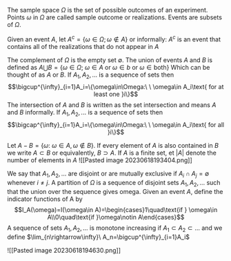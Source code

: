 The sample space $\Omega$ is the set of possible outcomes of an experiment. Points $\omega$ in $\Omega$ are called sample outcome or realizations. Events are subsets of $\Omega$.

Given an event $A$, let $A^c=\{\omega\in\Omega;\omega\notin A\}$  or informally: $A^c$ is an event that contains all of the realizations that do not appear in $A$

The complement of $\Omega$ is the empty set $\emptyset$. The union of events $A$ and $B$ is defined as $A\bigcup B =\{\omega \in \Omega;\ \omega\in A\ \text{or}\ \omega\in b\   \text{or}\ \omega \in \text{both}\}$ 
Which can be thought of as  $A$ or $B$. If $A_1,A_2,...$ is a sequence of sets then 
$$\bigcup^{\infty}_{i=1}A_i=\{\omega\in\Omega:\ \ \omega\in A_i\text{ for at least one }i\}$$
The intersection of $A$ and $B$ is written as the set intersection and means $A$ and $B$ informally.  If $A_1,A_2,...$ is a sequence of sets then 
$$\bigcap^{\infty}_{i=1}A_i=\{\omega\in\Omega:\ \ \omega\in A_i\text{ for all }i\}$$

Let $A-B=\{\omega:\ \omega\in A,\omega\notin B\}$. If every element of $A$ is also contained in $B$ we write $A\subset B$ or equivalently, $B\supset A$. If $A$ is a finite set, et $|A|$ denote the number of elements in $A$
![[Pasted image 20230618193404.png]]

We say that $A_1,A_2,...$ are disjoint or are mutually exclusive if $A_i\cap A_j=\emptyset$  whenever $i\ne j$. A partition of $\Omega$ is a sequence of disjoint sets $A_1,A_2, ...$ such that the union over the sequence gives omega. Given an event $A$, define the indicator functions of A by
$$I_A(\omega)=I(\omega\in A)=\begin{cases}1\quad\text{if } \omega\in A\\0\quad\text{if }\omega\notin A\end{cases}$$
A sequence of sets $A_1, A_2, ...$ is monotone increasing if $A_1\subset A_2\subset ...$ and we define $\lim_{n\rightarrow\infty}\ A_n=\bigcup^{\infty}_{i=1}A_i$   

![[Pasted image 20230618194630.png]]
